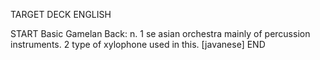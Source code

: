 TARGET DECK
ENGLISH

START
Basic
Gamelan
Back: n. 1 se asian orchestra mainly of percussion instruments. 2 type of xylophone used in this. [javanese]
END
